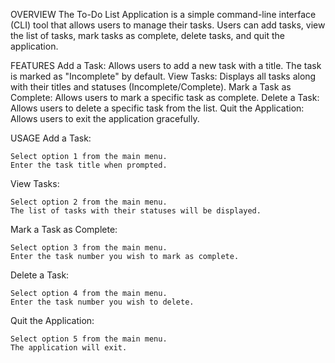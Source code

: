 OVERVIEW
The To-Do List Application is a simple command-line interface (CLI) tool that allows users to manage their tasks. 
Users can add tasks, view the list of tasks, mark tasks as complete, delete tasks, and quit the application.

FEATURES
Add a Task: Allows users to add a new task with a title. The task is marked as "Incomplete" by default.
View Tasks: Displays all tasks along with their titles and statuses (Incomplete/Complete).
Mark a Task as Complete: Allows users to mark a specific task as complete.
Delete a Task: Allows users to delete a specific task from the list.
Quit the Application: Allows users to exit the application gracefully.

USAGE
Add a Task:

    Select option 1 from the main menu.
    Enter the task title when prompted.

View Tasks:

    Select option 2 from the main menu.
    The list of tasks with their statuses will be displayed.

Mark a Task as Complete:

    Select option 3 from the main menu.
    Enter the task number you wish to mark as complete.

Delete a Task:

    Select option 4 from the main menu.
    Enter the task number you wish to delete.

Quit the Application:

    Select option 5 from the main menu.
    The application will exit.
